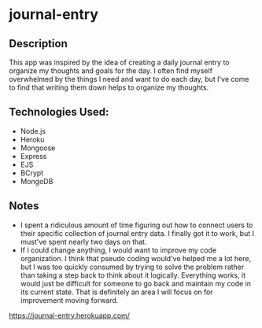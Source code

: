 # journal-entry

## Description
This app was inspired by the idea of creating a daily journal entry to organize my thoughts and goals for the day. I often find myself overwhelmed by the things I need and want to do each day, but I've come to find that writing them down helps to organize my thoughts.

## Technologies Used:
- Node.js
- Heroku
- Mongoose
- Express
- EJS
- BCrypt
- MongoDB

## Notes
- I spent a ridiculous amount of time figuring out how to connect users to their specific collection of journal entry data. I finally got it to work, but I must've spent nearly two days on that. 
- If I could change anything, I would want to improve my code organization. I think that pseudo coding would've helped me a lot here, but I was too quickly consumed by trying to solve the problem rather than taking a step back to think about it logically. Everything works, it would just be difficult for someone to go back and maintain my code in its current state. That is definitely an area I will focus on for improvement moving forward.

https://journal-entry.herokuapp.com/
